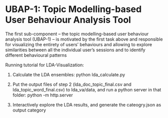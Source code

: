 # UBAP-1: Topic Modelling-based User Behaviour Analysis Tool

The first sub-component – the topic modelling-based user behaviour analysis tool (UBAP-1) – is motivated by the first task above and responsible for visualizing the entirety of users’ behaviours and allowing to explore similarities between all the individual user’s sessions and to identify different behavioural patterns 

Running tutorial for LDA-Visualization:

1) Calculate the LDA ensembles: 
	python lda_calculate.py
	
2) Put the output files of step 2 (lda_doc_topic_final.csv and lda_topic_word_final.csv) to lda_va/data, and run a python server in that folder:
    python -m http.server
	
3) Interactively explore the LDA results, and generate the cateogry.json as output category
